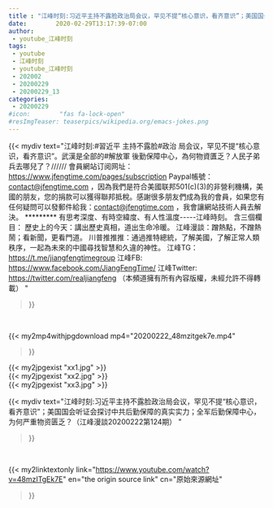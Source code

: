 ```yaml
---
title : "江峰时刻:习近平主持不露脸政治局会议，罕见不提“核心意识，看齐意识”；美国国会听证会探讨中共后勤保障的真实实力；全军后勤保障中心，为何严重物资匮乏？（江峰漫談20200222第124期） "
date:        2020-02-29T13:17:39-07:00
author:
 - youtube_江峰时刻
tags:
 - youtube
 - 江峰时刻
 - youtube_江峰时刻
 - 202002
 - 20200229
 - 20200229_13
categories:
 - 20200229
#icon:        "fas fa-lock-open"
#resImgTeaser: teaserpics/wikipedia.org/emacs-jokes.png
---
```


{{< mydiv text="江峰时刻:#習近平 主持不露脸#政治 局会议，罕见不提“核心意识，看齐意识”。武漢是全部的#解放軍 後勤保障中心，為何物資匱乏？人民子弟兵去哪兒了？////// 會員網站订阅网址：https://www.jfengtime.com/pages/subscription Paypal帳號：contact@jfengtime.com ，因為我們是符合美國联邦501(c)(3)的非營利機構，美國的朋友，您的捐款可以獲得聯邦抵稅。感謝很多朋友們成為我的會員，如果您有任何疑問可以發郵件給我：contact@jfengtime.com ，我會讓網站技術人員去解決。     ********* 有思考深度、有時空緯度、有人性溫度-----江峰時刻。 含三個欄目： 歷史上的今天：講出歷史真相，道出生命冷暖。 江峰漫談：蹭熱點，不蹭熱鬧；看新聞，更看門道。 川普推推推：通過推特總統，了解美國，了解正常人類秩序，一起為未來的中國尋找智慧和久違的神性。  江峰TG：https://t.me/jiangfengtimegroup 江峰FB: https://www.facebook.com/JiangFengTime/ 江峰Twitter: https://twitter.com/realjiangfeng （本頻道擁有所有內容版權，未經允許不得轉載） "
>}}
<br>


{{< my2mp4withjpgdownload mp4="20200222_48mzitgek7e.mp4"
>}}

{{< my2jpgexist "xx1.jpg" >}}<br>
{{< my2jpgexist "xx2.jpg" >}}<br>
{{< my2jpgexist "xx3.jpg" >}}<br>



{{< mydiv text="江峰时刻:习近平主持不露脸政治局会议，罕见不提“核心意识，看齐意识”；美国国会听证会探讨中共后勤保障的真实实力；全军后勤保障中心，为何严重物资匮乏？（江峰漫談20200222第124期） "
>}}
<br>

{{< my2linktextonly link="https://www.youtube.com/watch?v=48mzITgEk7E"
en="the origin source link" cn="原始來源網址"
>}}


<br>

